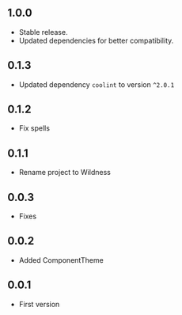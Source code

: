 ## 1.0.0
- Stable release.
- Updated dependencies for better compatibility.

## 0.1.3

- Updated dependency `coolint` to version `^2.0.1`

## 0.1.2

- Fix spells

## 0.1.1

- Rename project to Wildness

## 0.0.3

- Fixes

## 0.0.2

- Added ComponentTheme

## 0.0.1

- First version